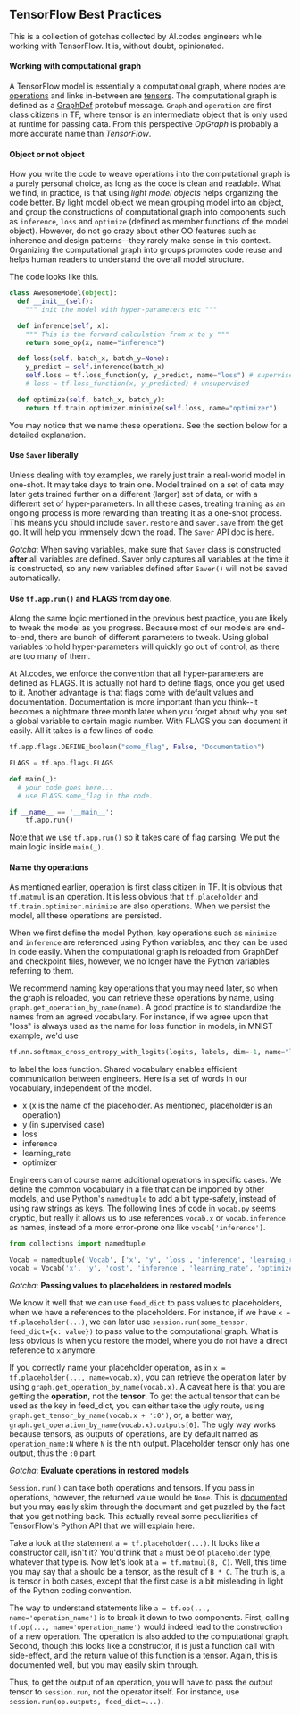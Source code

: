 TensorFlow Best Practices
------------------------------

This is a collection of gotchas collected by AI.codes engineers while working with TensorFlow. It is, without doubt, opinionated.

#### Working with computational graph

A TensorFlow model is essentially a computational graph, where nodes are [operations](https://www.tensorflow.org/versions/r0.11/api_docs/python/framework.html#Operation) and links in-between are [tensors](https://www.tensorflow.org/versions/r0.11/api_docs/python/framework.html#Tensor). The computational graph is defined as a  [GraphDef](https://www.tensorflow.org/versions/r0.9/how_tos/tool_developers/index.html#graphdef) protobuf message. `Graph` and `operation` are first class citizens in TF, where tensor is an intermediate object that is only used at runtime for passing data. From this perspective _OpGraph_ is probably a more accurate name than _TensorFlow_.

#### Object or not object

How you write the code to weave operations into the computational graph is a purely personal choice, as long as the code is clean and readable. What we find, in practice, is that using _light model objects_ helps organizing the code better. By light model object we mean grouping model into an object, and group the constructions of computational graph into components such as `inference`, `loss` and `optimize` (defined as member functions of the model object). However, do not go crazy about other OO features such as inherence and design patterns--they rarely make sense in this context. Organizing the computational graph into groups promotes code reuse and helps human readers to understand the overall model structure.

The code looks like this.
```python
class AwesomeModel(object):
  def __init__(self):
    """ init the model with hyper-parameters etc """

  def inference(self, x):
    """ This is the forward calculation from x to y """
    return some_op(x, name="inference")

  def loss(self, batch_x, batch_y=None):
    y_predict = self.inference(batch_x)
    self.loss = tf.loss_function(y, y_predict, name="loss") # supervised
    # loss = tf.loss_function(x, y_predicted) # unsupervised

  def optimize(self, batch_x, batch_y):
    return tf.train.optimizer.minimize(self.loss, name="optimizer")
```
You may notice that we name these operations. See the section below for a detailed explanation.

#### Use `Saver` liberally

Unless dealing with toy examples, we rarely just train a real-world model in one-shot. It may take days to train one. Model trained on a set of data may later gets trained further on a different (larger) set of data, or with a different set of hyper-parameters. In all these cases, treating training as an ongoing process is more rewarding than treating it as a one-shot process. This means you should include `saver.restore` and `saver.save` from the get go. It will help you immensely down the road. The `Saver` API doc is [here](https://www.tensorflow.org/versions/r0.11/api_docs/python/state_ops.html#Saver).

_Gotcha_: When saving variables, make sure that `Saver` class is constructed **after** all variables are defined. Saver only captures all variables at the time it is constructed, so any new variables defined after `Saver()` will not be saved automatically.

#### Use `tf.app.run()` and FLAGS from day one.

Along the same logic mentioned in the previous best practice, you are likely to tweak the model as you progress.  Because most of our models are end-to-end, there are bunch of different parameters to tweak. Using global variables to hold hyper-parameters will quickly go out of control, as there are too many of them.

At AI.codes, we enforce the convention that all hyper-parameters are defined as FLAGS. It is actually not hard to define flags, once you get used to it. Another advantage is that flags come with default values and documentation. Documentation is more important than you think--it becomes a nightmare three month later when you forget about why you set a global variable to certain magic number. With FLAGS you can document it easily. All it takes is a few lines of code.

```python
tf.app.flags.DEFINE_boolean("some_flag", False, "Documentation")

FLAGS = tf.app.flags.FLAGS

def main(_):
  # your code goes here...
  # use FLAGS.some_flag in the code.

if __name__ == '__main__':
    tf.app.run()
```
Note that we use `tf.app.run()` so it takes care of flag parsing. We put the main logic inside `main(_)`.


#### Name thy operations

As mentioned earlier, operation is first class citizen in TF. It is obvious that `tf.matmul` is an operation. It is less obvious that `tf.placeholder` and `tf.train.optimizer.minimize` are also operations. When we persist the model, all these operations are persisted.

When we first define the model Python, key operations such as `minimize` and `inference` are referenced using Python variables, and they can be used in code easily. When the computational graph is reloaded from GraphDef and checkpoint files, however, we no longer have the Python variables referring to them.

We recommend naming key operations that you may need later, so when the graph is reloaded, you can retrieve these operations by name, using `graph.get_operation_by_name(name)`. A good practice is to standardize the names from an agreed vocabulary. For instance, if we agree upon that "loss" is always used as the name for loss function in models, in MNIST example, we'd use
```python
tf.nn.softmax_cross_entropy_with_logits(logits, labels, dim=-1, name="loss")
```
to label the loss function. Shared vocabulary enables efficient communication between engineers. Here is a set of words in our vocabulary, independent of the model.

* x (x is the name of the placeholder. As mentioned, placeholder is an operation)
* y (in supervised case)
* loss
* inference
* learning_rate
* optimizer

Engineers can of course name additional operations in specific cases. We define the common vocabulary in a file that can be imported by other models, and use Python's `namedtuple` to add a bit type-safety, instead of using raw strings as keys. The following lines of code in `vocab.py` seems cryptic, but really it allows us to use references `vocab.x` or `vocab.inference` as names, instead of a more error-prone one like `vocab['inference']`.

```python
from collections import namedtuple

Vocab = namedtuple('Vocab', ['x', 'y', 'loss', 'inference', 'learning_rate', 'optimizer'])
vocab = Vocab('x', 'y', 'cost', 'inference', 'learning_rate', 'optimizer')
```

_Gotcha_: **Passing values to placeholders in restored models**

We know it well that we can use `feed_dict` to pass values to placeholders, when we have a references to the placeholders. For instance, if we have `x = tf.placeholder(...)`, we can later use `session.run(some_tensor, feed_dict={x: value})` to pass value to the computational graph. What is less obvious is when you restore the model, where you do not have a direct reference to `x` anymore.

If you correctly name your placeholder operation, as in `x = tf.placeholder(..., name=vocab.x)`, you can retrieve the operation later by using `graph.get_operation_by_name(vocab.x)`. A caveat here is that you are getting the **operation**, not the **tensor**. To get the actual tensor that can be used as the key in feed_dict, you can either take the ugly route, using `graph.get_tensor_by_name(vocab.x + ':0')`, or, a better way, `graph.get_operation_by_name(vocab.x).outputs[0]`. The ugly way works because tensors, as outputs of operations, are by default named as `operation_name:N` where `N` is the nth output. Placeholder tensor only has one output, thus the `:0` part.

_Gotcha_: **Evaluate operations in restored models**

`Session.run()` can take both operations and tensors. If you pass in operations, however, the returned value would be `None`. This is [documented](https://www.tensorflow.org/versions/r0.11/api_docs/python/client.html#Session) but you may easily skim through the document and get puzzled by the fact that you get nothing back. This actually reveal some peculiarities of TensorFlow's Python API that we will explain here.

Take a look at the statement `a = tf.placeholder(...)`. It looks like a constructor call, isn't it? You'd think that `a` must be of `placeholder` type, whatever that type is. Now let's look at `a = tf.matmul(B, C)`. Well, this time you may say that `a` should be a tensor, as the result of `B * C`. The truth is, `a` is tensor in both cases, except that the first case is a bit misleading in light of the Python coding convention.

The way to understand statements like `a = tf.op(..., name='operation_name')` is to break it down to two components. First, calling `tf.op(..., name='operation_name')` would indeed lead to the construction of a new operation. The operation is also added to the computational graph. Second, though this looks like a constructor, it is just a function call with side-effect, and the return value of this function is a tensor. Again, this is documented well, but you may easily skim through.

Thus, to get the output of an operation, you will have to pass the output tensor to `session.run`, not the operator itself. For instance, use `session.run(op.outputs, feed_dict=...)`.
